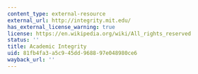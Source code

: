 ```yaml
---
content_type: external-resource
external_url: http://integrity.mit.edu/
has_external_license_warning: true
license: https://en.wikipedia.org/wiki/All_rights_reserved
status: ''
title: Academic Integrity
uid: 81fb4fa3-a5c9-45dd-9688-97e048980ce6
wayback_url: ''
---
```

